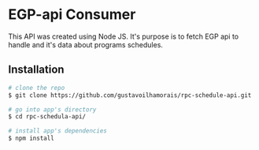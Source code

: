 # EGP-api Consumer
This API was created using Node JS. It's purpose is to fetch EGP api to handle and it's data about programs schedules.

## Installation
``` bash
# clone the repo
$ git clone https://github.com/gustavoilhamorais/rpc-schedule-api.git

# go into app's directory
$ cd rpc-schedula-api/

# install app's dependencies
$ npm install
```
